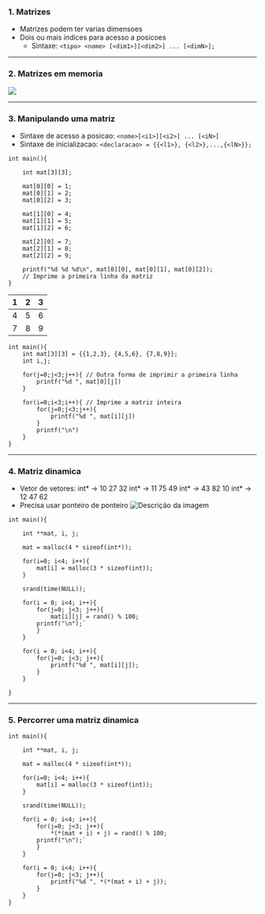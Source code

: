 
### 1. Matrizes
- Matrizes podem ter varias dimensoes
- Dois ou mais indices para acesso a posicoes
	- Sintaxe:
	 `<tipo> <nome> [<dim1>][<dim2>] ... [<dimN>];`

---
### 2. Matrizes em memoria
![](Matriz.png)

---
### 3. Manipulando uma matriz
- Sintaxe de acesso a posicao:
	`<nome>[<i1>][<i2>] ... [<iN>]`
- Sintaxe de inicializacao:
	`<declaracao> = {{<l1>}, {<l2>},...,{<lN>}};`

```
int main(){

	int mat[3][3];

	mat[0][0] = 1;
	mat[0][1] = 2;
	mat[0][2] = 3;

	mat[1][0] = 4;
	mat[1][1] = 5;
	mat[1][2] = 6;

	mat[2][0] = 7;
	mat[2][1] = 8;
	mat[2][2] = 9;

	printf("%d %d %d\n", mat[0][0], mat[0][1], mat[0][2]);
	// Imprime a primeira linha da matriz
}
```

| 1   | 2   | 3   |
| --- | --- | --- |
| 4   | 5   | 6   |
| 7   | 8   | 9   |

```
int main(){
	int mat[3][3] = {{1,2,3}, {4,5,6}, {7,8,9}};
	int i,j;

	for(j=0;j<3;j++){ // Outra forma de imprimir a primeira linha
		printf("%d ", mat[0][j])
	}

	for(i=0;i<3;i++){ // Imprime a matriz inteira
		for(j=0;j<3;j++){
			printf("%d ", mat[i][j])
		}
		printf("\n")
	}
}
```

--- 
### 4. Matriz dinamica

- Vetor de vetores:
	int* -> 10 27 32
	int* -> 11 75 49
	int* -> 43 82 10
	int* -> 12 47 62
- Precisa usar ponteiro de ponteiro
![Descrição da imagem](PonteiroDePonteiro.png)
```
int main(){

	int **mat, i, j;

	mat = malloc(4 * sizeof(int*));

	for(i=0; i<4; i++){
		mat[i] = malloc(3 * sizeof(int));
	}

	srand(time(NULL));

	for(i = 0; i<4; i++){
		for(j=0; j<3; j++){
			mat[i][j] = rand() % 100;
		printf("\n");`
		}
	}

	for(i = 0; i<4; i++){
		for(j=0; j<3; j++){
			printf("%d ", mat[i][j]);
		}
	}
	
}
```

---
### 5. Percorrer uma matriz dinamica

```
int main(){

	int **mat, i, j;

	mat = malloc(4 * sizeof(int*));

	for(i=0; i<4; i++){
		mat[i] = malloc(3 * sizeof(int));
	}
	
	srand(time(NULL));

	for(i = 0; i<4; i++){
		for(j=0; j<3; j++){
			*(*(mat + i) + j) = rand() % 100;
 		printf("\n");`
		}
	}

	for(i = 0; i<4; i++){
		for(j=0; j<3; j++){
			printf("%d ", *(*(mat + i) + j));
		}
	}
}
```